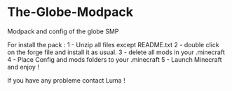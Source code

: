 # The-Globe-Modpack
Modpack and config of the globe SMP

For install the pack :
1 - Unzip all files except README.txt
2 - double click on the forge file and install it as usual.
3 - delete all mods in your .minecraft
4 - Place Config and mods folders to your .minecraft
5 - Launch Minecraft and enjoy !

If you have any probleme contact Luma !

